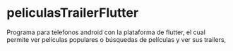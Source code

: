 # peliculasTrailerFlutter
Programa para telefonos android con la plataforma de flutter, el cual permite ver películas populares o búsquedas de películas y ver sus trailers,
